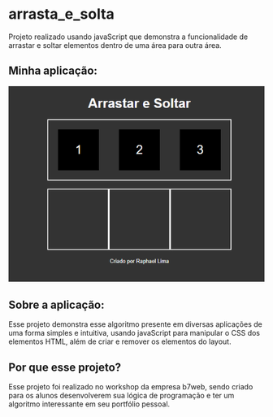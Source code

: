 # arrasta_e_solta
Projeto realizado usando javaScript que demonstra a funcionalidade de arrastar e soltar elementos dentro de uma área para outra área.

## Minha aplicação:

 <img src="./screenshots/Arrasta e solta.PNG"/>
 
 ## Sobre a aplicação:
 
 Esse projeto demonstra esse algoritmo presente em diversas aplicações de uma forma simples e intuitiva, usando javaScript para 
 manipular o CSS dos elementos HTML, além de criar e remover os elementos do layout.
 
 ## Por que esse projeto?
 
 Esse projeto foi realizado no workshop da empresa b7web, sendo criado para os alunos desenvolverem sua lógica de programação
 e ter um algoritmo interessante em seu portfólio pessoal.
